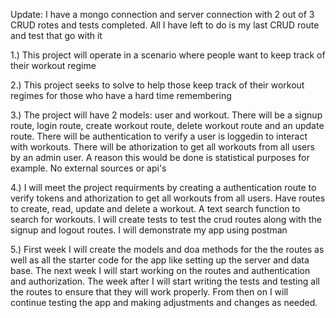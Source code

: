 Update: I have a mongo connection and server connection with 2 out of 3 CRUD rotes and tests completed. All I have left to do is my last CRUD route and test that go with it

1.) This project will operate in a scenario where people want to keep track of their workout regime

2.) This project seeks to solve to help those keep track of their workout regimes for those who have a hard time remembering

3.) The project will have 2 models: user and workout. There will be a signup route, login route, create workout route, delete workout route and an update route. There will be authentication to verify a user is loggedin to interact with workouts. There will be athorization to get all workouts from all users by an admin user. A reason this would be done is statistical purposes for example. No external sources or api's

4.) I will meet the project requirments by creating a authentication route to verify tokens and athorization to get all workouts from all users. Have routes to create, read, update and delete a workout. A text search function to search for workouts. I will create tests to test the crud routes along with the signup and logout routes. I will demonstrate my app using postman

5.) First week I will create the models and doa methods for the the routes as well as all the starter code for the app like setting up the server and data base. The next week I will start working on the routes and authentication and authorization. The week after I will start writing the tests and testing all the routes to ensure that they will work properly. From then on I will continue testing the app and making adjustments and changes as needed.

